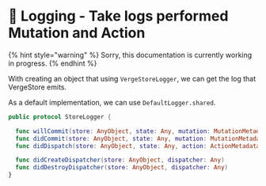 # 🔭 Logging - Take logs performed Mutation and Action

{% hint style="warning" %}
Sorry, this documentation is currently working in progress.
{% endhint %}

With creating an object that using `VergeStoreLogger`, we can get the log that VergeStore emits.

As a default implementation, we can use `DefaultLogger.shared`.

```swift
public protocol StoreLogger {

  func willCommit(store: AnyObject, state: Any, mutation: MutationMetadata, context: AnyObject?)
  func didCommit(store: AnyObject, state: Any, mutation: MutationMetadata, context: AnyObject?, time: CFTimeInterval)
  func didDispatch(store: AnyObject, state: Any, action: ActionMetadata, context: AnyObject?)

  func didCreateDispatcher(store: AnyObject, dispatcher: Any)
  func didDestroyDispatcher(store: AnyObject, dispatcher: Any)
}
```

